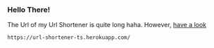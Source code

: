 ### Hello There!

The Url of my Url Shortener is quite long haha. However, 
[have a look](https://url-shortener-ts.herokuapp.com/)

`https://url-shortener-ts.herokuapp.com/`
